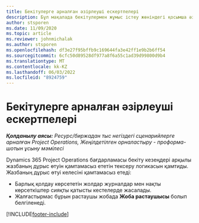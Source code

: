 ```yaml
---
title: Бекітулерге арналған әзірлеуші ескертпелері
description: Бұл мақалада бекітулермен жұмыс істеу жөніндегі қосымша әзірлеушілер туралы ақпарат берілген.
author: stsporen
ms.date: 11/09/2020
ms.topic: article
ms.reviewer: johnmichalak
ms.author: stsporen
ms.openlocfilehash: df3e27f95bffb9c169644fa3e42ff1e9b2b6ff54
ms.sourcegitcommit: 6cfc50d89528df977a8f6a55c1ad39d99800d9b4
ms.translationtype: MT
ms.contentlocale: kk-KZ
ms.lasthandoff: 06/03/2022
ms.locfileid: "8924759"
---
```

# <a name="developer-notes-for-approvals"></a>Бекітулерге арналған әзірлеуші ескертпелері

_**Қолданылу аясы:** Ресурс/биржадан тыс негіздегі сценарийлерге арналған Project Operations, Жеңілдетілген орналастыру - проформа-шотын ұсыну мәмілесі_

Dynamics 365 Project Operations бағдарламасы бекіту кезеңдері арқылы жазбаның дұрыс өтуін қамтамасыз ететін тексеру логикасын қамтиды. Жазбаның дұрыс өтуі келесіні қамтамасыз етеді: 

  - Барлық қолдау көрсететін жолдар журналдар мен нақты көрсеткіштер сияқты қатысты кестелерде жасалады.
  - Жалғастырмас бұрын растаушы жобада **Жоба растаушысы** болып белгіленеді.


[!INCLUDE[footer-include](../includes/footer-banner.md)]